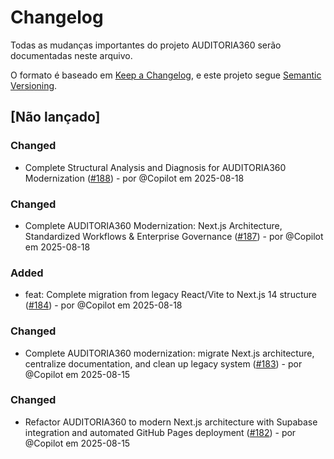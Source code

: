# Changelog

Todas as mudanças importantes do projeto AUDITORIA360 serão documentadas neste arquivo.

O formato é baseado em [Keep a Changelog](https://keepachangelog.com/pt-BR/1.0.0/),
e este projeto segue [Semantic Versioning](https://semver.org/lang/pt-BR/).

## [Não lançado]

### Changed
- Complete Structural Analysis and Diagnosis for AUDITORIA360 Modernization ([#188](https://github.com/Thaislaine997/AUDITORIA360/pull/188)) - por @Copilot em 2025-08-18


### Changed
- Complete AUDITORIA360 Modernization: Next.js Architecture, Standardized Workflows & Enterprise Governance ([#187](https://github.com/Thaislaine997/AUDITORIA360/pull/187)) - por @Copilot em 2025-08-18


### Added
- feat: Complete migration from legacy React/Vite to Next.js 14 structure ([#184](https://github.com/Thaislaine997/AUDITORIA360/pull/184)) - por @Copilot em 2025-08-18


### Changed

- Complete AUDITORIA360 modernization: migrate Next.js architecture, centralize documentation, and clean up legacy system ([#183](https://github.com/Thaislaine997/AUDITORIA360/pull/183)) - por @Copilot em 2025-08-15

### Changed

- Refactor AUDITORIA360 to modern Next.js architecture with Supabase integration and automated GitHub Pages deployment ([#182](https://github.com/Thaislaine997/AUDITORIA360/pull/182)) - por @Copilot em 2025-08-15
